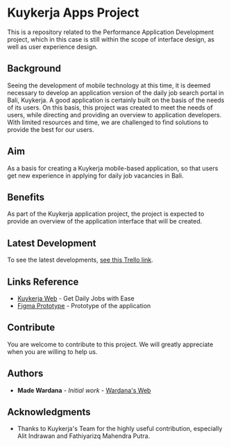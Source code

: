 # Kuykerja Apps Project

This is a repository related to the Performance Application Development project, which in this case is still within the scope of interface design, as well as user experience design.

## Background

Seeing the development of mobile technology at this time, it is deemed necessary to develop an application version of the daily job search portal in Bali, Kuykerja. A good application is certainly built on the basis of the needs of its users. On this basis, this project was created to meet the needs of users, while directing and providing an overview to application developers. With limited resources and time, we are challenged to find solutions to provide the best for our users.

## Aim

As a basis for creating a Kuykerja mobile-based application, so that users get new experience in applying for daily job vacancies in Bali.

## Benefits

As part of the Kuykerja application project, the project is expected to provide an overview of the application interface that will be created.

## Latest Development

To see the latest developments, [see this Trello link](https://trello.com/b/TI0FEUEx).

## Links Reference

* [Kuykerja Web](http://kuykerja.com) - Get Daily Jobs with Ease
* [Figma Prototype](https://www.figma.com/proto/6yt8W62E4C53abq5FJgx79/Kuykerja-Design-Apps?node-id=20398%3A29379) - Prototype of the application

## Contribute

You are welcome to contribute to this project. We will greatly appreciate when you are willing to help us.

## Authors

* **Made Wardana** - *Initial work* - [Wardana's Web](http://35.224.224.69)

## Acknowledgments

* Thanks to Kuykerja's Team for the highly useful contribution, especially Alit Indrawan and Fathiyarizq Mahendra Putra.

